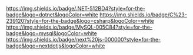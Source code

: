 https://img.shields.io/badge/.NET-512BD4?style=for-the-badge&logo=dotnet&logoColor=white
https://img.shields.io/badge/C%23-239120?style=for-the-badge&logo=csharp&logoColor=white
https://img.shields.io/badge/MySQL-005C84?style=for-the-badge&logo=mysql&logoColor=white
https://img.shields.io/badge/next%20js-000000?style=for-the-badge&logo=nextdotjs&logoColor=white
